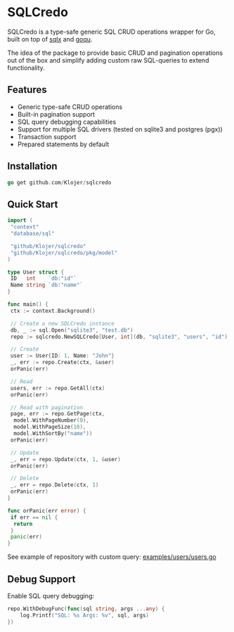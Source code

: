 
# SQLCredo

SQLCredo is a type-safe generic SQL CRUD operations wrapper for Go, built on top of [sqlx](https://github.com/jmoiron/sqlx) and [goqu](https://github.com/doug-martin/goqu).

The idea of the package to provide basic CRUD and pagination operations out of the box and simplify adding custom raw SQL-queries to extend functionality.

## Features

- Generic type-safe CRUD operations
- Built-in pagination support
- SQL query debugging capabilities
- Support for multiple SQL drivers (tested on sqlite3 and postgres (pgx))
- Transaction support
- Prepared statements by default

## Installation

```go
go get github.com/Klojer/sqlcredo
```

## Quick Start

```go
import (
 "context"
 "database/sql"

 "github/Klojer/sqlcredo"
 "github/Klojer/sqlcredo/pkg/model"
)

type User struct {
 ID   int    `db:"id"`
 Name string `db:"name"`
}

func main() {
 ctx := context.Background()

 // Create a new SQLCredo instance
 db, _ := sql.Open("sqlite3", "test.db")
 repo := sqlcredo.NewSQLCredo[User, int](db, "sqlite3", "users", "id")

 // Create
 user := User{ID: 1, Name: "John"}
 _, err := repo.Create(ctx, &user)
 orPanic(err)

 // Read
 users, err := repo.GetAll(ctx)
 orPanic(err)

 // Read with pagination
 page, err := repo.GetPage(ctx,
  model.WithPageNumber(0),
  model.WithPageSize(10),
  model.WithSortBy("name"))
 orPanic(err)

 // Update
 _, err = repo.Update(ctx, 1, &user)
 orPanic(err)

 // Delete
 _, err = repo.Delete(ctx, 1)
 orPanic(err)
}

func orPanic(err error) {
 if err == nil {
  return
 }
 panic(err)
}
```

See example of repository with custom query: [examples/users/users.go](https://github.com/Klojer/sqlcredo/blob/546f50239e1f399e8559534a8e3d02c748a89b09/examples/users/users.go)

## Debug Support

Enable SQL query debugging:

```go
repo.WithDebugFunc(func(sql string, args ...any) {
    log.Printf("SQL: %s Args: %v", sql, args)
})
```
